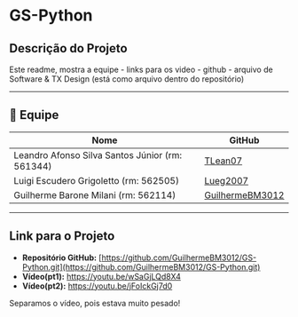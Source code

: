 # GS-Python

## Descrição do Projeto
 
Este readme, mostra a equipe - links para os video - github - arquivo de Software & TX Design (está como arquivo dentro do repositório)

---

## 👥 Equipe

| Nome                                            | GitHub                                                |
| ----------------------------------------------- | ----------------------------------------------------- |
| Leandro Afonso Silva Santos Júnior (rm: 561344) | [TLean07](https://github.com/TLean07)                 |
| Luigi Escudero Grigoletto (rm: 562505)          | [Lueg2007](https://github.com/Lueg2007)               |
| Guilherme Barone Milani (rm: 562114)            | [GuilhermeBM3012](https://github.com/GuilhermeBM3012) |

---
 
## Link para o Projeto
 
- **Repositório GitHub:** [https://github.com/GuilhermeBM3012/GS-Python.git](https://github.com/GuilhermeBM3012/GS-Python.git)
- **Vídeo(pt1):** https://youtu.be/wSaGjLQd8X4
- **Vídeo(pt2):** https://youtu.be/jFoIckGj7d0

Separamos o vídeo, pois estava muito pesado!
